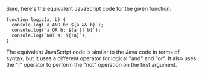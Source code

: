 Sure, here's the equivalent JavaScript code for the given function:
```
function logic(a, b) {
  console.log(`a AND b: ${a && b}`);
  console.log(`a OR b: ${a || b}`);
  console.log(`NOT a: ${!a}`);
}
```
The equivalent JavaScript code is similar to the Java code in terms of syntax, but it uses a different operator for logical "and" and "or". It also uses the "!" operator to perform the "not" operation on the first argument.

